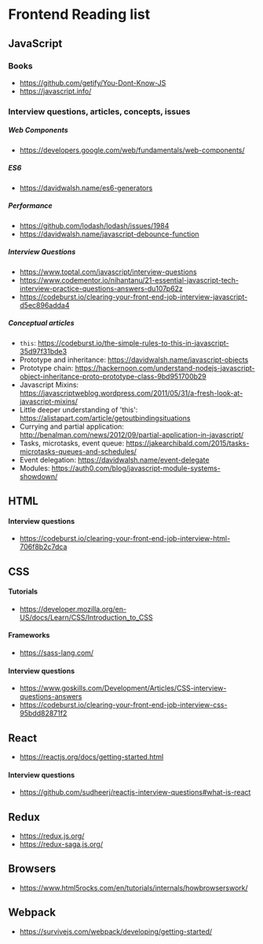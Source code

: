 # Frontend Reading list

## JavaScript
### Books
  * https://github.com/getify/You-Dont-Know-JS
  * https://javascript.info/
### Interview questions, articles, concepts, issues
##### Web Components
  * https://developers.google.com/web/fundamentals/web-components/
##### ES6
  * https://davidwalsh.name/es6-generators
##### Performance
  * https://github.com/lodash/lodash/issues/1984
  * https://davidwalsh.name/javascript-debounce-function
##### Interview Questions
  * https://www.toptal.com/javascript/interview-questions
  * https://www.codementor.io/nihantanu/21-essential-javascript-tech-interview-practice-questions-answers-du107p62z
  * https://codeburst.io/clearing-your-front-end-job-interview-javascript-d5ec896adda4
##### Conceptual articles
  * `this`: https://codeburst.io/the-simple-rules-to-this-in-javascript-35d97f31bde3
  * Prototype and inheritance: https://davidwalsh.name/javascript-objects
  * Prototype chain: https://hackernoon.com/understand-nodejs-javascript-object-inheritance-proto-prototype-class-9bd951700b29
  * Javascript Mixins: https://javascriptweblog.wordpress.com/2011/05/31/a-fresh-look-at-javascript-mixins/
  * Little deeper understanding of 'this': https://alistapart.com/article/getoutbindingsituations
  * Currying and partial application: http://benalman.com/news/2012/09/partial-application-in-javascript/
  * Tasks, microtasks, event queue: https://jakearchibald.com/2015/tasks-microtasks-queues-and-schedules/
  * Event delegation: https://davidwalsh.name/event-delegate
  * Modules: https://auth0.com/blog/javascript-module-systems-showdown/
## HTML
#### Interview questions
  * https://codeburst.io/clearing-your-front-end-job-interview-html-706f8b2c7dca
## CSS
#### Tutorials
  * https://developer.mozilla.org/en-US/docs/Learn/CSS/Introduction_to_CSS
#### Frameworks
  * https://sass-lang.com/
#### Interview questions
  * https://www.goskills.com/Development/Articles/CSS-interview-questions-answers
  * https://codeburst.io/clearing-your-front-end-job-interview-css-95bdd82871f2
## React
  * https://reactjs.org/docs/getting-started.html
#### Interview questions
  * https://github.com/sudheerj/reactjs-interview-questions#what-is-react
## Redux
  * https://redux.js.org/
  * https://redux-saga.js.org/
## Browsers
  * https://www.html5rocks.com/en/tutorials/internals/howbrowserswork/
## Webpack
  * https://survivejs.com/webpack/developing/getting-started/
